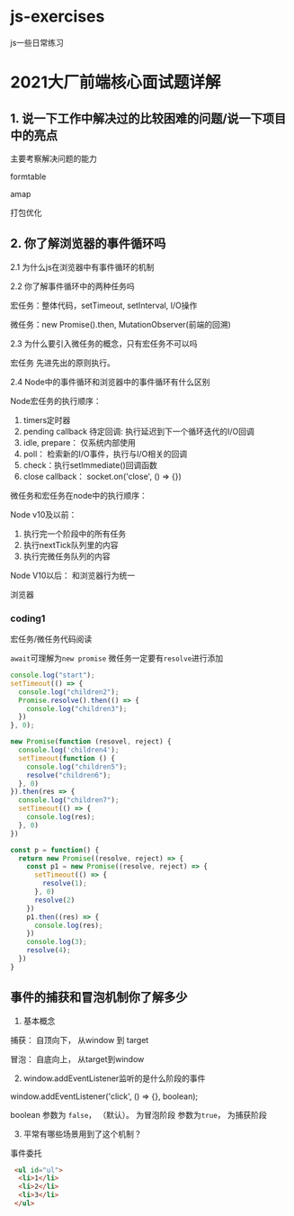 # js-exercises
js一些日常练习
# 2021大厂前端核心面试题详解

## 1. 说一下工作中解决过的比较困难的问题/说一下项目中的亮点

主要考察解决问题的能力

formtable

amap

打包优化

## 2. 你了解浏览器的事件循环吗

2.1 为什么js在浏览器中有事件循环的机制

2.2 你了解事件循环中的两种任务吗

宏任务：整体代码，setTimeout, setInterval, I/O操作

微任务：new Promise().then, MutationObserver(前端的回溯)

2.3 为什么要引入微任务的概念，只有宏任务不可以吗

宏任务 先进先出的原则执行。

2.4 Node中的事件循环和浏览器中的事件循环有什么区别

Node宏任务的执行顺序：

1. timers定时器
2. pending callback 待定回调: 执行延迟到下一个循环迭代的I/O回调
3. idle, prepare： 仅系统内部使用
4. poll： 检索新的I/O事件，执行与I/O相关的回调
5. check：执行setImmediate()回调函数
6. close callback： socket.on('close', () => {})

微任务和宏任务在node中的执行顺序：

Node v10及以前：
1. 执行完一个阶段中的所有任务
2. 执行nextTick队列里的内容
3. 执行完微任务队列的内容

Node V10以后：
和浏览器行为统一

浏览器

### coding1

宏任务/微任务代码阅读

`await`可理解为`new promise`
微任务一定要有`resolve`进行添加

```js
console.log("start");
setTimeout(() => {
  console.log("children2");
  Promise.resolve().then(() => {
    console.log("children3");
  })
}, 0);

new Promise(function (resovel, reject) {
  console.log('children4');
  setTimeout(function () {
    console.log("children5");
    resolve("children6");
  }, 0)
}).then(res => {
  console.log("children7");
  setTimeout(() => {
    console.log(res);
  }, 0)
})
```

```js
const p = function() {
  return new Promise((resolve, reject) => {
    const p1 = new Promise((resolve, reject) => {
      setTimeout(() => {
        resolve(1);
      }, 0)
      resolve(2)
    })
    p1.then((res) => {
      console.log(res);
    })
    console.log(3);
    resolve(4);
  })
}
```

## 事件的捕获和冒泡机制你了解多少

1. 基本概念

捕获： 自顶向下， 从window 到 target

冒泡： 自底向上， 从target到window

2. window.addEventListener监听的是什么阶段的事件

window.addEventListener('click', () => {}, boolean);

boolean 参数为 `false`， （默认）。 为冒泡阶段
参数为`true`， 为捕获阶段

3. 平常有哪些场景用到了这个机制？

事件委托

```html
 <ul id="ul">
  <li>1</li>
  <li>2</li>
  <li>3</li>
 </ul>
```
